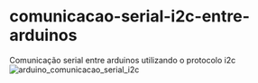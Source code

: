 # comunicacao-serial-i2c-entre-arduinos
Comunicação serial entre arduinos utilizando o protocolo i2c
![arduino_comunicacao_serial_i2c](https://user-images.githubusercontent.com/97137396/205321102-051f5fff-d152-4c79-a43d-339c6da2cd74.png)
